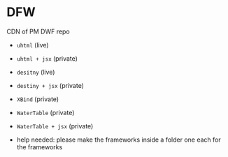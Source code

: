 # DFW
CDN of PM DWF repo
+ `uhtml` (live)
+ `uhtml + jsx` (private)
+ `desitny` (live)
+ `destiny + jsx` (private)
+ `XBind` (private)
+ `WaterTable` (private)
+ `WaterTable + jsx` (private)

+ help needed: please make the frameworks inside a folder one each for the frameworks
  
  

